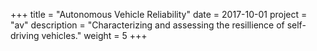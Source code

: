 +++
title = "Autonomous Vehicle Reliability"
date = 2017-10-01
project = "av"
description = "Characterizing and assessing the resillience of self-driving vehicles."
weight = 5
+++
